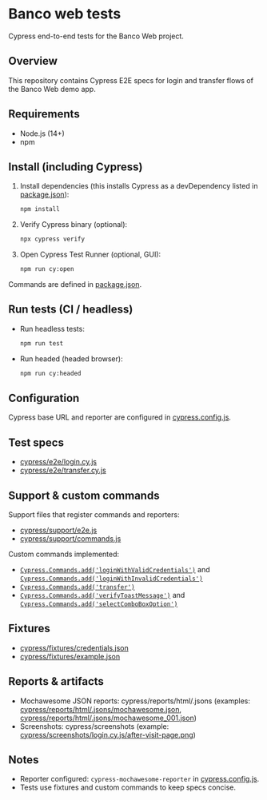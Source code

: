 # Banco web tests

Cypress end-to-end tests for the Banco Web project.

## Overview

This repository contains Cypress E2E specs for login and transfer flows of the Banco Web demo app.

## Requirements

- Node.js (14+)
- npm

## Install (including Cypress)

1. Install dependencies (this installs Cypress as a devDependency listed in [package.json](package.json)):
   ```sh
   npm install
   ```
2. Verify Cypress binary (optional):
   ```sh
   npx cypress verify
   ```
3. Open Cypress Test Runner (optional, GUI):
   ```sh
   npm run cy:open
   ```
Commands are defined in [package.json](package.json).

## Run tests (CI / headless)

- Run headless tests:
  ```sh
  npm run test
  ```
- Run headed (headed browser):
  ```sh
  npm run cy:headed
  ```

## Configuration

Cypress base URL and reporter are configured in [cypress.config.js](cypress.config.js).

## Test specs

- [cypress/e2e/login.cy.js](cypress/e2e/login.cy.js)
- [cypress/e2e/transfer.cy.js](cypress/e2e/transfer.cy.js)

## Support & custom commands

Support files that register commands and reporters:

- [cypress/support/e2e.js](cypress/support/e2e.js)
- [cypress/support/commands.js](cypress/support/commands.js)

Custom commands implemented:

- [`Cypress.Commands.add('loginWithValidCredentials')`](cypress/support/commands/login.js) and [`Cypress.Commands.add('loginWithInvalidCredentials')`](cypress/support/commands/login.js)
- [`Cypress.Commands.add('transfer')`](cypress/support/commands/transfer.js)
- [`Cypress.Commands.add('verifyToastMessage')`](cypress/support/commands/common.js) and [`Cypress.Commands.add('selectComboBoxOption')`](cypress/support/commands/common.js)

## Fixtures

- [cypress/fixtures/credentials.json](cypress/fixtures/credentials.json)
- [cypress/fixtures/example.json](cypress/fixtures/example.json)

## Reports & artifacts

- Mochawesome JSON reports: cypress/reports/html/.jsons (examples: [cypress/reports/html/.jsons/mochawesome.json](cypress/reports/html/.jsons/mochawesome.json), [cypress/reports/html/.jsons/mochawesome_001.json](cypress/reports/html/.jsons/mochawesome_001.json))
- Screenshots: cypress/screenshots (example: [cypress/screenshots/login.cy.js/after-visit-page.png](cypress/screenshots/login.cy.js/after-visit-page.png))

## Notes

- Reporter configured: `cypress-mochawesome-reporter` in [cypress.config.js](cypress.config.js).
- Tests use fixtures and custom commands to keep specs concise.